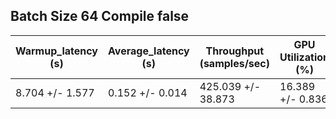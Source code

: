 ## Batch Size 64 Compile false

| Warmup_latency (s) | Average_latency (s) | Throughput (samples/sec) | GPU Utilization (%) |
| ------------------ | ------------------- | ------------------------ | ------------------- |
| 8.704 +/- 1.577 | 0.152 +/- 0.014 | 425.039 +/- 38.873 | 16.389 +/- 0.836 |
